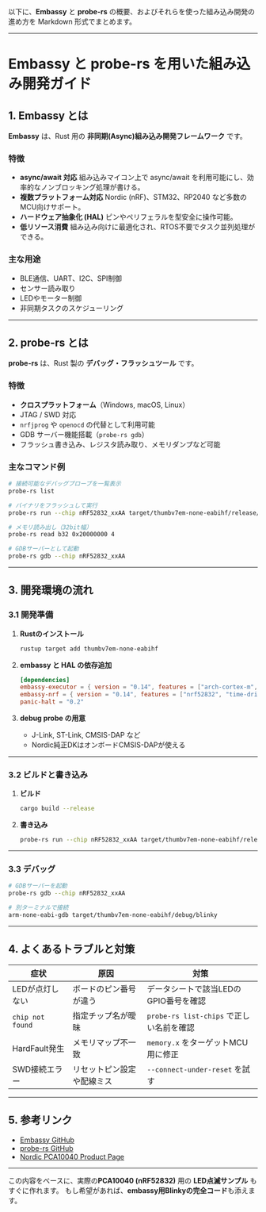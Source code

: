 以下に、**Embassy** と **probe-rs** の概要、およびそれらを使った組み込み開発の進め方を Markdown 形式でまとめます。

---

# Embassy と probe-rs を用いた組み込み開発ガイド

## 1. Embassy とは

**Embassy** は、Rust 用の **非同期(Async)組み込み開発フレームワーク** です。

### 特徴

* **async/await 対応**
  組み込みマイコン上で async/await を利用可能にし、効率的なノンブロッキング処理が書ける。
* **複数プラットフォーム対応**
  Nordic (nRF)、STM32、RP2040 など多数のMCU向けサポート。
* **ハードウェア抽象化 (HAL)**
  ピンやペリフェラルを型安全に操作可能。
* **低リソース消費**
  組み込み向けに最適化され、RTOS不要でタスク並列処理ができる。

### 主な用途

* BLE通信、UART、I2C、SPI制御
* センサー読み取り
* LEDやモーター制御
* 非同期タスクのスケジューリング

---

## 2. probe-rs とは

**probe-rs** は、Rust 製の **デバッグ・フラッシュツール** です。

### 特徴

* **クロスプラットフォーム**（Windows, macOS, Linux）
* JTAG / SWD 対応
* `nrfjprog` や `openocd` の代替として利用可能
* GDB サーバー機能搭載（`probe-rs gdb`）
* フラッシュ書き込み、レジスタ読み取り、メモリダンプなど可能

### 主なコマンド例

```bash
# 接続可能なデバッグプローブを一覧表示
probe-rs list

# バイナリをフラッシュして実行
probe-rs run --chip nRF52832_xxAA target/thumbv7em-none-eabihf/release/blinky

# メモリ読み出し（32bit幅）
probe-rs read b32 0x20000000 4

# GDBサーバーとして起動
probe-rs gdb --chip nRF52832_xxAA
```

---

## 3. 開発環境の流れ

### 3.1 開発準備

1. **Rustのインストール**

   ```bash
   rustup target add thumbv7em-none-eabihf
   ```
2. **embassy と HAL の依存追加**

   ```toml
   [dependencies]
   embassy-executor = { version = "0.14", features = ["arch-cortex-m", "executor-thread"] }
   embassy-nrf = { version = "0.14", features = ["nrf52832", "time-driver-rtc1", "gpiote"] }
   panic-halt = "0.2"
   ```
3. **debug probe の用意**

   * J-Link, ST-Link, CMSIS-DAP など
   * Nordic純正DKはオンボードCMSIS-DAPが使える

---

### 3.2 ビルドと書き込み

1. **ビルド**

   ```bash
   cargo build --release
   ```
2. **書き込み**

   ```bash
   probe-rs run --chip nRF52832_xxAA target/thumbv7em-none-eabihf/release/blinky
   ```

---

### 3.3 デバッグ

```bash
# GDBサーバーを起動
probe-rs gdb --chip nRF52832_xxAA

# 別ターミナルで接続
arm-none-eabi-gdb target/thumbv7em-none-eabihf/debug/blinky
```

---

## 4. よくあるトラブルと対策

| 症状               | 原因            | 対策                              |
| ---------------- | ------------- | ------------------------------- |
| LEDが点灯しない        | ボードのピン番号が違う   | データシートで該当LEDのGPIO番号を確認          |
| `chip not found` | 指定チップ名が曖昧     | `probe-rs list-chips` で正しい名前を確認 |
| HardFault発生      | メモリマップ不一致     | `memory.x` をターゲットMCU用に修正        |
| SWD接続エラー         | リセットピン設定や配線ミス | `--connect-under-reset` を試す     |

---

## 5. 参考リンク

* [Embassy GitHub](https://github.com/embassy-rs/embassy)
* [probe-rs GitHub](https://github.com/probe-rs/probe-rs)
* [Nordic PCA10040 Product Page](https://www.nordicsemi.com/Products/Development-hardware/nRF52-DK)

---

この内容をベースに、実際の**PCA10040 (nRF52832)** 用の **LED点滅サンプル** もすぐに作れます。
もし希望があれば、**embassy用Blinkyの完全コード**も添えます。
